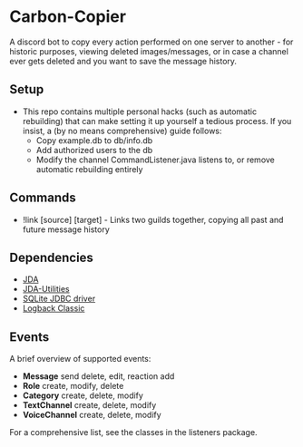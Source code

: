 # Carbon-Copier
A discord bot to copy every action performed on one server to another - for historic purposes, viewing deleted images/messages, or in case a channel ever gets deleted and you want to save the message history.


## Setup
* This repo contains multiple personal hacks (such as automatic rebuilding) that can make setting it up yourself a tedious process. If you insist, a (by no means comprehensive) guide follows:
	* Copy example.db to db/info.db
	* Add authorized users to the db
	* Modify the channel CommandListener.java listens to, or remove automatic rebuilding entirely



## Commands
* !link \[source] \[target] - Links two guilds together, copying all past and future message history


## Dependencies
* [JDA](https://github.com/DV8FromTheWorld/JDA)
* [JDA-Utilities](https://github.com/JDA-Applications/JDA-Utilities)
* [SQLite JDBC driver](https://github.com/xerial/sqlite-jdbc)
* [Logback Classic](https://mvnrepository.com/artifact/ch.qos.logback/logback-classic/0.9.26)


## Events
A brief overview of supported events:

* **Message** send delete, edit, reaction add
* **Role** create, modify, delete
* **Category** create, delete, modify
* **TextChannel** create, delete, modify
* **VoiceChannel** create, delete, modify

For a comprehensive list, see the classes in the listeners package.
